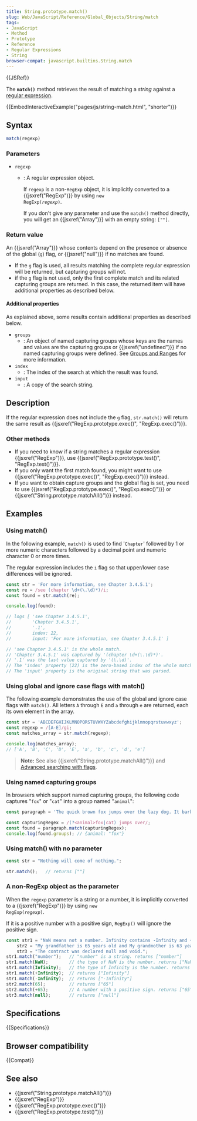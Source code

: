 ```yaml
---
title: String.prototype.match()
slug: Web/JavaScript/Reference/Global_Objects/String/match
tags:
- JavaScript
- Method
- Prototype
- Reference
- Regular Expressions
- String
browser-compat: javascript.builtins.String.match
---
```

{{JSRef}}

The **`match()`** method retrieves the result of matching a *string* against a
[regular expression](/en-US/docs/Web/JavaScript/Guide/Regular_Expressions).

{{EmbedInteractiveExample("pages/js/string-match.html", "shorter")}}

## Syntax

```js
match(regexp)
```

### Parameters

*   `regexp`

    *   : A regular expression object.

        If `regexp` is a non-`RegExp` object, it is implicitly converted to a
        {{jsxref("RegExp")}} by using <code>new
        RegExp(<var>regexp</var>)</code>.

        If you don't give any parameter and use the `match()` method directly, you
        will get an {{jsxref("Array")}} with an empty string: `[""]`.

### Return value

An {{jsxref("Array")}} whose contents depend on the presence or absence of
the global (`g`) flag, or {{jsxref("null")}} if no matches are found.

*   If the `g` flag is used, all results matching the complete regular expression
    will be returned, but capturing groups will not.
*   if the `g` flag is not used, only the first complete match and its related
    capturing groups are returned. In this case, the returned item will have
    additional properties as described below.

#### Additional properties

As explained above, some results contain additional properties as described
below.

*   `groups`
    *   : An object of named capturing groups whose keys are the names and values
        are the capturing groups or {{jsxref("undefined")}} if no named
        capturing groups were defined. See
        [Groups and Ranges](/en-US/docs/Web/JavaScript/Guide/Regular_Expressions/Groups_and_Ranges)
        for more information.
*   `index`
    *   : The index of the search at which the result was found.
*   `input`
    *   : A copy of the search string.

## Description

If the regular expression does not include the `g` flag, `str.match()` will
return the same result as
{{jsxref("RegExp.prototype.exec()", "RegExp.exec()")}}.

### Other methods

*   If you need to know if a string matches a regular expression
    {{jsxref("RegExp")}}, use
    {{jsxref("RegExp.prototype.test()", "RegExp.test()")}}.
*   If you only want the first match found, you might want to use
    {{jsxref("RegExp.prototype.exec()", "RegExp.exec()")}}
    instead.
*   If you want to obtain capture groups and the global flag is set, you need to
    use {{jsxref("RegExp.prototype.exec()", "RegExp.exec()")}}
    or {{jsxref("String.prototype.matchAll()")}} instead.

## Examples

### Using match()

In the following example, `match()` is used to find '`Chapter`' followed by 1 or
more numeric characters followed by a decimal point and numeric character 0 or
more times.

The regular expression includes the `i` flag so that upper/lower case
differences will be ignored.

```js
const str = 'For more information, see Chapter 3.4.5.1';
const re = /see (chapter \d+(\.\d)*)/i;
const found = str.match(re);

console.log(found);

// logs [ 'see Chapter 3.4.5.1',
//        'Chapter 3.4.5.1',
//        '.1',
//        index: 22,
//        input: 'For more information, see Chapter 3.4.5.1' ]

// 'see Chapter 3.4.5.1' is the whole match.
// 'Chapter 3.4.5.1' was captured by '(chapter \d+(\.\d)*)'.
// '.1' was the last value captured by '(\.\d)'.
// The 'index' property (22) is the zero-based index of the whole match.
// The 'input' property is the original string that was parsed.
```

### Using global and ignore case flags with match()

The following example demonstrates the use of the global and ignore case flags
with `match()`. All letters `A` through `E` and `a` through `e` are returned,
each its own element in the array.

```js
const str = 'ABCDEFGHIJKLMNOPQRSTUVWXYZabcdefghijklmnopqrstuvwxyz';
const regexp = /[A-E]/gi;
const matches_array = str.match(regexp);

console.log(matches_array);
// ['A', 'B', 'C', 'D', 'E', 'a', 'b', 'c', 'd', 'e']
```

> **Note:** See also {{jsxref("String.prototype.matchAll()")}}
> and
> [Advanced searching with flags](/en-US/docs/Web/JavaScript/Guide/Regular_Expressions#Advanced_searching_with_flags).

### Using named capturing groups

In browsers which support named capturing groups, the following code captures
"`fox`" or "`cat`" into a group named "`animal`":

```js
const paragraph = 'The quick brown fox jumps over the lazy dog. It barked.';

const capturingRegex = /(?<animal>fox|cat) jumps over/;
const found = paragraph.match(capturingRegex);
console.log(found.groups); // {animal: "fox"}
```

### Using match() with no parameter

```js
const str = "Nothing will come of nothing.";

str.match();   // returns [""]
```

### A non-RegExp object as the parameter

When the `regexp` parameter is a string or a number, it is implicitly converted
to a {{jsxref("RegExp")}} by using <code>new
RegExp(<var>regexp</var>)</code>.

If it is a positive number with a positive sign, `RegExp()` will ignore the
positive sign.

```js
const str1 = "NaN means not a number. Infinity contains -Infinity and +Infinity in JavaScript.",
    str2 = "My grandfather is 65 years old and My grandmother is 63 years old.",
    str3 = "The contract was declared null and void.";
str1.match("number");   // "number" is a string. returns ["number"]
str1.match(NaN);        // the type of NaN is the number. returns ["NaN"]
str1.match(Infinity);   // the type of Infinity is the number. returns ["Infinity"]
str1.match(+Infinity);  // returns ["Infinity"]
str1.match(-Infinity);  // returns ["-Infinity"]
str2.match(65);         // returns ["65"]
str2.match(+65);        // A number with a positive sign. returns ["65"]
str3.match(null);       // returns ["null"]
```

## Specifications

{{Specifications}}

## Browser compatibility

{{Compat}}

## See also

*   {{jsxref("String.prototype.matchAll()")}}
*   {{jsxref("RegExp")}}
*   {{jsxref("RegExp.prototype.exec()")}}
*   {{jsxref("RegExp.prototype.test()")}}
